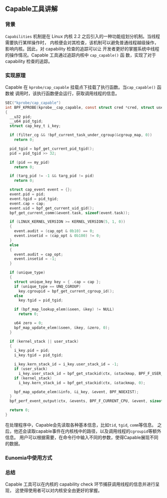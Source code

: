 ## Capable工具讲解

### 背景
`Capabilities` 机制是在 Linux 内核 2.2 之后引入的一种功能组划分机制。当线程需要执行某样操作时，
内核便会对其检查，该机制可以避免普通线程越级操作，影响内核。因此，对 capability 检查的追踪可以让
开发者更好的掌握系统中线程的操作情况。Capable 工具通过追踪内核中 `cap_capable()` 函
数，实现了对于 capability 检查的追踪。

### 实现原理
Capable 在 `kprobe/cap_capable` 挂载点下挂载了执行函数。当`cap_capable()` 函数被
调用时，该执行函数便会运行，获取调用线程的信息。
```c
SEC("kprobe/cap_capable")
int BPF_KPROBE(kprobe__cap_capable, const struct cred *cred, struct user_namespace *targ_ns, int cap, int cap_opt)
{
  __u32 pid;
  __u64 pid_tgid;
  struct cap_key_t i_key;

  if (filter_cg && !bpf_current_task_under_cgroup(&cgroup_map, 0))
    return 0;

  pid_tgid = bpf_get_current_pid_tgid();
  pid = pid_tgid >> 32;

  if (pid == my_pid)
    return 0;

  if (targ_pid != -1 && targ_pid != pid)
    return 0;

  struct cap_event event = {};
  event.pid = pid;
  event.tgid = pid_tgid;
  event.cap = cap;
  event.uid = bpf_get_current_uid_gid();
  bpf_get_current_comm(&event.task, sizeof(event.task));

  if (LINUX_KERNEL_VERSION >= KERNEL_VERSION(5, 1, 0))
  {
    event.audit = (cap_opt & 0b10) == 0;
    event.insetid = (cap_opt & 0b100) != 0;
  }
  else
  {
    event.audit = cap_opt;
    event.insetid = -1;
  }

  if (unique_type)
  {
    struct unique_key key = { .cap = cap };
    if (unique_type == UNQ_CGROUP)
      key.cgroupid = bpf_get_current_cgroup_id();
    else
      key.tgid = pid_tgid;

    if (bpf_map_lookup_elem(&seen, &key) != NULL)
      return 0;

    u64 zero = 0;
    bpf_map_update_elem(&seen, &key, &zero, 0);
  }

  if (kernel_stack || user_stack)
  {
    i_key.pid = pid;
    i_key.tgid = pid_tgid;

    i_key.kern_stack_id = i_key.user_stack_id = -1;
    if (user_stack)
      i_key.user_stack_id = bpf_get_stackid(ctx, &stackmap, BPF_F_USER_STACK);
    if (kernel_stack)
      i_key.kern_stack_id = bpf_get_stackid(ctx, &stackmap, 0);

    bpf_map_update_elem(&info, &i_key, &event, BPF_NOEXIST);
  }
  bpf_perf_event_output(ctx, &events, BPF_F_CURRENT_CPU, &event, sizeof(event));

  return 0;
}
```
在处理程序中，Capable会先读取各种基本信息，比如`tid`, `tgid`, `comm`等信息。
之后，他还会读取capable事件在内核栈中的路径，以及调用线程的`cgroupid`等额外信息。
用户可以根据需要，在命令行中输入不同的参数，使得Capable展现不同的数据。

### Eunomia中使用方式


### 总结
Capable 工具可以在内核的 capability check 环节捕获调用线程的信息并进行呈现，
这使得使用者可以对内核安全由更好的掌握。